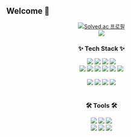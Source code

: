 ## Welcome 👋

<div align="center">
<a href="https://solved.ac/sunho3456"><img src="http://mazassumnida.wtf/api/v2/generate_badge?boj=sunho3456" alt="Solved.ac 프로필"></a>
</div>

<div align="center">
  <img src="https://github-readme-stats.vercel.app/api?username=ohnoesganj&show_icons=true&theme=radical" />
<!--  <img src="https://github-readme-stats.vercel.app/api/top-langs/?username=ohnoesganj&layout=compact" />-->
</div> 
<h3 align="center">✨ Tech Stack ✨</h3>
<div align="center">


<div align="center">
  <img src="https://img.shields.io/badge/Android-3DDC84?style=flat-square&logo=android&logoColor=white"/>
  <img src="https://img.shields.io/badge/java-007396?style=flat-square&logo=java&logoColor=white"/>
  <img src="https://img.shields.io/badge/kotlin-150458.svg?style=flat-square&logo=kotlin&logoColor=white" />
<img src="https://img.shields.io/badge/PHP-777BB4?style=flat-square&logo=php&logoColor=white"/>

</div>
  


<div>
  <img src="https://img.shields.io/badge/springboot-6DB33F?style=flat-square&logo=springboot&logoColor=white">
  <img src="https://img.shields.io/badge/Spring Security-6DB33F?style=flat-square&logo=Spring Security&logoColor=white">
  <img src="https://img.shields.io/badge/react-20232a.svg?style=flat-square&logo=react&logoColor=61DAFB" />
  <img src="https://img.shields.io/badge/Vue.js-4FC08D?style=flat-square&logo=Vue.js&logoColor=white"/>
  <img src="https://img.shields.io/badge/javascript-F7DF1E.svg?style=flat-square&logo=javascript&logoColor=20232a" />
  <img src="https://img.shields.io/badge/Node.js-339933?style=flat-square&logo=Node.js&logoColor=white"/>
</div>

<br>



<div align="center">
  <img src="https://img.shields.io/badge/MariaDB-003545?style=flat-square&logo=mariaDB&logoColor=white"/>
  <img src="https://img.shields.io/badge/MySQL-4479A1?style=flat-square&logo=MySQL&logoColor=white"/>
  <img src="https://img.shields.io/badge/Firebase-FFCA28?style=flat-square&logo=firebase&logoColor=black"/>
   <img src="https://img.shields.io/badge/ORACLE-F80000?style=flat-square&logo=oracle&logoColor=white"/>
</div>

<br>

<h3 align="center">🛠 Tools 🛠</h3>
<div align="center">
  <img src="https://img.shields.io/badge/Git-F05032?style=flat-square&logo=git&logoColor=white"/>
  <img src="https://img.shields.io/badge/GitHub-181717?style=flat-square&logo=GitHub&logoColor=white"/>
  <img src="https://img.shields.io/badge/Notion-F3F3F3.svg?style=flat-square&logo=notion&logoColor=black" />
</div>

<div align="center">
  <img src="https://img.shields.io/badge/VSCode-007ACC?style=flat-square&logo=Visual Studio Code&logoColor=white"/>
  <img src="https://img.shields.io/badge/Android Studio-3DDC84?style=flat-square&logo=Android Studio&logoColor=white"/>
    <img src="https://img.shields.io/badge/Postman-FF6C37?style=flat-square&logo=Postman&logoColor=white"/>
<br>

</div>

<br>
